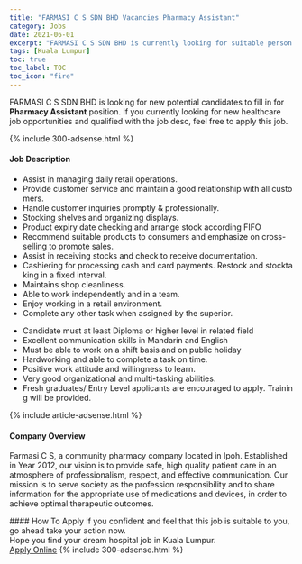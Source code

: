 ```yaml
---
title: "FARMASI C S SDN BHD Vacancies Pharmacy Assistant" 
category: Jobs 
date: 2021-06-01 
excerpt: "FARMASI C S SDN BHD is currently looking for suitable person to fill in the Pharmacy Assistant which positioned at Kuala Lumpur" 
tags: [Kuala Lumpur] 
toc: true 
toc_label: TOC 
toc_icon: "fire" 
--- 
```


<p>FARMASI C S SDN BHD is looking for new potential candidates to fill in for <b>Pharmacy Assistant</b> position. If you currently looking for new healthcare job opportunities and qualified with the job desc, feel free to apply this job.
</p>{% include 300-adsense.html %} 
<div><div><h4>Job Description</h4></div><div><div><span><div><ul><li>Assist&#160;in&#160;managing&#160;daily&#160;retail&#160;operations.</li><li>Provide&#160;customer&#160;service&#160;and&#160;maintain&#160;a&#160;good&#160;relationship&#160;with&#160;all&#160;customers.&#160;</li><li>Handle&#160;customer&#160;inquiries&#160;promptly&#160;&amp;&#160;professionally.</li><li>Stocking&#160;shelves&#160;and&#160;organizing&#160;displays.</li><li>Product&#160;expiry&#160;date&#160;checking&#160;and&#160;arrange&#160;stock&#160;according&#160;FIFO</li><li>Recommend&#160;suitable&#160;products&#160;to&#160;consumers&#160;and&#160;emphasize&#160;on&#160;cross-selling&#160;to&#160;promote&#160;sales.</li><li>Assist&#160;in&#160;receiving&#160;stocks&#160;and&#160;check&#160;to&#160;receive&#160;documentation.</li><li>Cashiering&#160;for&#160;processing&#160;cash&#160;and&#160;card&#160;payments.&#160;Restock&#160;and&#160;stocktaking&#160;in&#160;a&#160;fixed&#160;interval.</li><li>Maintains&#160;shop&#160;cleanliness.</li><li>Able&#160;to&#160;work&#160;independently&#160;and&#160;in&#160;a&#160;team.</li><li>Enjoy&#160;working&#160;in&#160;a&#160;retail&#160;environment.</li><li>Complete&#160;any&#160;other&#160;task&#160;when&#160;assigned&#160;by&#160;the&#160;superior.</li></ul><ul><li>Candidate&#160;must&#160;at&#160;least&#160;Diploma&#160;or&#160;higher&#160;level&#160;in&#160;related field</li><li>Excellent&#160;communication&#160;skills&#160;in&#160;Mandarin&#160;and&#160;English</li><li>Must&#160;be&#160;able&#160;to&#160;work&#160;on&#160;a&#160;shift&#160;basis&#160;and&#160;on&#160;public&#160;holiday</li><li>Hardworking&#160;and&#160;able&#160;to&#160;complete&#160;a&#160;task&#160;on&#160;time.&#160;</li><li>Positive&#160;work&#160;attitude&#160;and&#160;willingness&#160;to&#160;learn.</li><li>Very&#160;good&#160;organizational&#160;and&#160;multi-tasking&#160;abilities.</li><li>Fresh&#160;graduates/&#160;Entry&#160;Level&#160;applicants&#160;are&#160;encouraged&#160;to&#160;apply.&#160;Training&#160;will&#160;be&#160;provided.</li></ul></div></span></div></div></div> 
{% include article-adsense.html %} 
<div><div><h4>Company Overview</h4></div><div><div><span><div><p>Farmasi C S, a community pharmacy company located in Ipoh. Established in Year 2012, our vision is to provide safe, high quality patient care in an atmosphere of professionalism, respect, and effective communication. Our mission is to serve society as the profession responsibility and to share information for the appropriate use of medications and devices, in order to achieve optimal therapeutic outcomes.</p></div></span></div></div></div> 
#### How To Apply 
If you confident and feel that this job is suitable to you, go ahead take your action now. <br/> 
Hope you find your dream hospital job in Kuala Lumpur. <br/> 
<a href="https://www.jobstreet.com.my/en/job/pharmacy-assistant-4567136?jobId=jobstreet-my-job-4567136" class="btn btn--warning" target="_blank" rel="nofollow noopenner">Apply Online</a> 
{% include 300-adsense.html %} 